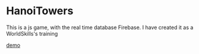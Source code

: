 # HanoiTowers

This is a js game, with the real time database Firebase.
I have created it as a WorldSkills's training

[demo](https://narias1999.github.io/HanoiTowers/)
